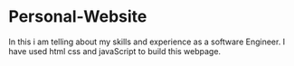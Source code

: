 # Personal-Website
In this i am telling about my skills and experience as a software Engineer.
I have used html css and javaScript to build this webpage.
